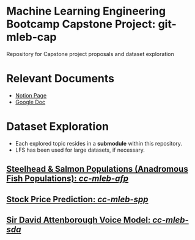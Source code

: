 # Machine Learning Engineering Bootcamp Capstone Project: git-mleb-cap
Repository for Capstone project proposals and dataset exploration

# Relevant Documents
* [Notion Page](https://www.notion.so/charlescoult/Capstone-75e65e91b1ff41f4807aefe13c78b6f7)
* [Google Doc](https://docs.google.com/document/d/1ngcCvqLtCa3WHN05rKvJeUasjfuXbO8zbeBNBuISONQ)

# Dataset Exploration
* Each explored topic resides in a **submodule** within this repository.
* LFS has been used for large datasets, if necessary.

## [Steelhead & Salmon Populations (Anadromous Fish Populations): *cc-mleb-afp*](https://github.com/charlescoult/cc-mleb-afp/tree/2140ea6278eb02a94b1e8aac792be31aa8e91466)

## [Stock Price Prediction: *cc-mleb-spp*](https://github.com/charlescoult/cc-mleb-spp/tree/ec75b2445957048f9e1881be6f35c16f19e555b3)

## [Sir David Attenborough Voice Model: *cc-mleb-sda*](https://github.com/charlescoult/cc-mleb-sda/tree/6cbdc8553a389cd50fb8794d7b0ae003fa2a0745)
